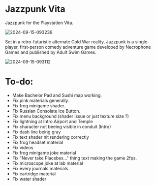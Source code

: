 # Jazzpunk Vita
Jazzpunk for the Playstation Vita.

![2024-09-15-093239](https://github.com/user-attachments/assets/84276ca7-8af8-4c40-8c3f-b32b3cf42264)

Set in a retro-futuristic alternate Cold War reality, Jazzpunk is a single-player, first-person comedy adventure game developed by Necrophone Games and published by Adult Swim Games.

![2024-09-15-093112](https://github.com/user-attachments/assets/a29d676d-a4a9-41ba-8cea-1d84d59b0596)

# To-do:
- Make Bachelor Pad and Sushi map working.
- Fix pink materials generally.
- Fix frog minigame shader.
- Fix Russian Consolate Ice Button.
- Fix menu background (shader issue or just texture size ?)
- Fix lightning at Intro Airport and Temple
- Fix character not beeing visible in conduit (Intro)
- Fix dash line being gray
- Fix text shader nit rendering correctly
- Fix frog headset material
- Fix videos
- Fix frog minigame joke material
- Fix "Never take Placebex..." thing text making the game 2fps.
- Fix microscope joke at lab material
- Fix every journals materials
- Fix cartridge material
- Fix water shader
